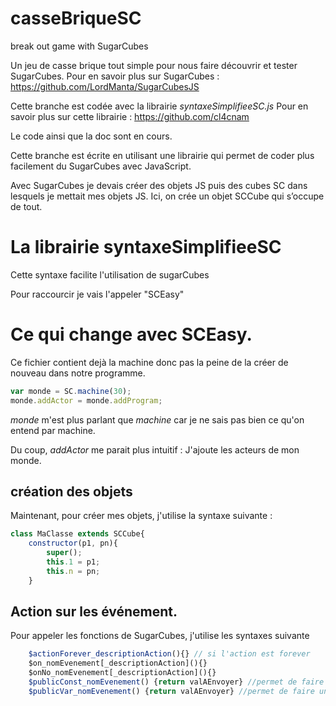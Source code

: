 # casseBriqueSC
break out game with SugarCubes 

Un jeu de casse brique tout simple pour nous faire découvrir et tester SugarCubes.
Pour en savoir plus sur SugarCubes : https://github.com/LordManta/SugarCubesJS

Cette branche est codée avec la librairie *syntaxeSimplifieeSC.js*
Pour en savoir plus sur cette librairie : https://github.com/cl4cnam

Le code ainsi que la doc sont en cours.

Cette branche est écrite en utilisant une librairie qui permet de coder plus facilement du SugarCubes avec JavaScript.

Avec SugarCubes je devais créer des objets JS puis des cubes SC dans lesquels je mettait mes objets JS.
Ici, on crée un objet SCCube qui s’occupe de tout.

# La librairie syntaxeSimplifieeSC
Cette syntaxe facilite l'utilisation de sugarCubes

Pour raccourcir je vais l'appeler "SCEasy"

# Ce qui change avec SCEasy.
Ce fichier contient dejà la machine donc pas la peine de la créer de nouveau dans notre programme.
````javascript
var monde = SC.machine(30);
monde.addActor = monde.addProgram;
````

*monde* m'est plus parlant que *machine* car je ne sais pas bien ce qu'on entend par machine. 

Du coup, *addActor* me parait plus intuitif : J'ajoute les acteurs de mon monde.

## création des objets
Maintenant, pour créer mes objets, j'utilise la syntaxe suivante :

````javascript
class MaClasse extends SCCube{
	constructor(p1, pn){
		super();
		this.1 = p1;
		this.n = pn;
	}
````

## Action sur les événement.
Pour appeler les fonctions de SugarCubes, j'utilise les syntaxes suivante 

````javascript
	$actionForever_descriptionAction(){} // si l'action est forever
	$on_nomEvenement[_descriptionAction](){}
	$onNo_nomEvenement[_descriptionAction](){}
	$publicConst_nomEvenement() {return valAEnvoyer} //permet de faire un SC.generate()
	$publicVar_nomEvenement() {return valAEnvoyer} //permet de faire un SC.generate()//calcule à chaque instant
````